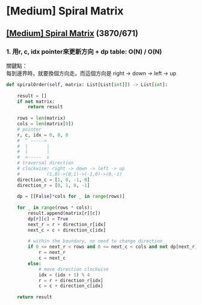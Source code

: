 # \[Medium\] Spiral Matrix

## [\[Medium\] Spiral Matrix](https://leetcode.com/problems/spiral-matrix/)    \(3870/671\)

### 1. 用r, c, idx pointer來更新方向 + dp table:    O\(N\) / O\(N\)

關鍵點：  
每到邊界時，就要換個方向走。而這個方向是 right -&gt; down -&gt; left -&gt; up 

```python
def spiralOrder(self, matrix: List[List[int]]) -> List[int]:
    
    result = []
    if not matrix:
        return result
    
    rows = len(matrix)
    cols = len(matrix[0])
    # pointer
    r, c, idx = 0, 0, 0
    #  ^ -----> 
    #  |       |
    #  |       |
    #  <-----  v
    # traversal direction
    # clockwise: right -> down -> left -> up
    #          (1,0)->(0,1)->(-1,0)->(0,-1)
    direction_c = [1, 0, -1, 0]
    direction_r = [0, 1, 0, -1]
    
    dp = [[False]*cols for _ in range(rows)]
    
    for _ in range(rows * cols):
        result.append(matrix[r][c])
        dp[r][c] = True
        next_r = r + direction_r[idx] 
        next_c = c + direction_c[idx]
        
        # within the boundary, no need to change direction
        if 0 <= next_r < rows and 0 <= next_c < cols and not dp[next_r][next_c]: 
            r = next_r
            c = next_c
        else:
            # move direction clockwise
            idx = (idx + 1) % 4
            r = r + direction_r[idx]
            c = c + direction_c[idx]
    
    return result
```

